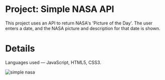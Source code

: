 # Project: Simple NASA API

This project uses an API to return NASA's 'Picture of the Day'. The user enters a date, and the NASA picture and description for that date is shown.

# Details
Languages used — JavaScript, HTML5, CSS3.

![simple nasa](https://user-images.githubusercontent.com/88905557/135734864-9f6e93dc-2a5d-49f5-967b-35c9434d2c53.png)
